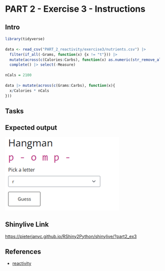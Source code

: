 # PART 2 - Exercise 3 - Instructions

## Intro

```r
library(tidyverse)

data <- read_csv("PART_2_reactivity/exercise3/nutrients.csv") |> 
  filter(if_all(-Grams, function(x) {x != "t"})) |> 
  mutate(across(c(Calories:Carbs), function(x) as.numeric(str_remove_all(x, ",")))) |> 
  complete() |> select(-Measure)

nCals = 2100

data |> mutate(across(c(Grams:Carbs), function(x){
  x/Calories * nCals
}))

```

## Tasks

## Expected output


![screenshot](exercise3_screenshot.png)

## Shinylive Link
https://pieterjanvc.github.io/RShiny2Python/shinylive/?part2_ex3

## References

- [reactivity](https://shiny.posit.co/py/docs/reactive-foundations.html)
